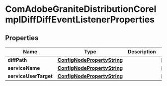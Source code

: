 

# ComAdobeGraniteDistributionCoreImplDiffDiffEventListenerProperties

## Properties

Name | Type | Description | Notes
------------ | ------------- | ------------- | -------------
**diffPath** | [**ConfigNodePropertyString**](ConfigNodePropertyString.md) |  |  [optional]
**serviceName** | [**ConfigNodePropertyString**](ConfigNodePropertyString.md) |  |  [optional]
**serviceUserTarget** | [**ConfigNodePropertyString**](ConfigNodePropertyString.md) |  |  [optional]




